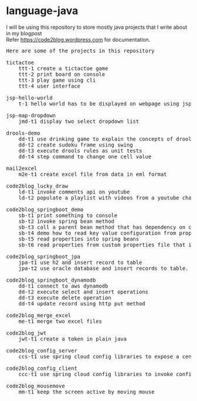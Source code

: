 # language-java
I will be using this repository to store mostly java projects that I write about in my blogpost <br /> 
Refer https://code2blog.wordpress.com for documentation. 

<pre>
Here are some of the projects in this repository

tictactoe
	ttt-1 create a tictactoe game
	ttt-2 print board on console
	ttt-3 play game using cli
	ttt-4 user interface

jsp-hello-world
	t-1 hello world has to be displayed on webpage using jsp

jsp-map-dropdown
	jmd-t1 display two select dropdown list

drools-demo
	dd-t1 use drinking game to explain the concepts of drools
	dd-t2 create sudoku frame using swing 
	dd-t3 execute drools rules as unit tests
	dd-t4 step command to change one cell value

mail2excel
	m2e-t1 create excel file from data in eml format

code2blog_lucky_draw
	ld-t1 invoke comments api on youtube
	ld-t2 populate a playlist with videos from a youtube channel - red gardens for example

code2blog_springboot_demo
	sb-t1 print something to console
	sb-t2 invoke spring bean method
	sb-t3 call a parent bean method that has dependency on child bean
	sb-t4 demo how to read key value configuration from property file using CommandLineRunner class
	sb-t5 read properties into spring beans
	sb-t6 read properties from custom properties file that is not application.properties
	
code2blog_springboot_jpa
	jpa-t1 use h2 and insert record to table
	jpa-t2 use oracle database and insert records to table. Auto generate the table 
	
code2blog_springboot_dynamodb
	dd-t1 connect to aws dynamodb 
	dd-t2 execute select and insert operations
	dd-t3 execute delete operation
	dd-t4 update record using http put method

code2blog_merge_excel
	me-t1 merge two excel files
	
code2blog_jwt
	jwt-t1 create a token in plain java
	
code2blog_config_server
	ccs-t1 use spring cloud config libraries to expose a central location where configurations can be accessed from

code2blog_config_client
	ccc-t1 use spring cloud config libraries to invoke config details from central repository

code2blog_mousemove
	mm-t1 keep the screen active by moving mouse
	
</pre>